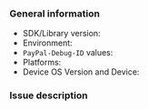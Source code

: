 <!-- ** General notice: if you have an API issue, see our [REST API issues](https://github.com/paypal/PayPal-REST-API-issues) repository, or contact [PayPal Tech Support](https://developer.paypal.com/support/). ** -->
### General information

* SDK/Library version: <!-- Example: 4.7.2 -->
* Environment: <!-- Is this issue in Sandbox or Production? -->
* `PayPal-Debug-ID` values: <!-- Report PayPal-Debug-IDs from any logs -->
* Platforms: <!-- Example: iOS/Android/Both -->
* Device OS Version and Device: <!-- Example: iOS 9.x on an iPhone 6, Android Marshmallow on Nexus 6 -->

### Issue description

<!-- To help us quickly reproduce your issue, include as many details as possible, such as logs, steps to reproduce, and so on.  If the issue reports a new feature, follow the [user story](https://en.wikipedia.org/wiki/User_story) format to clearly describe the use case. -->
